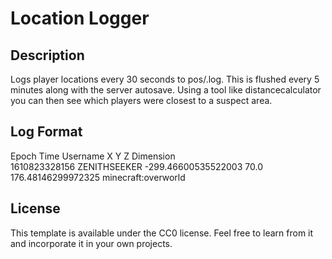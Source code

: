 # Location Logger

## Description

Logs player locations every 30 seconds to pos/<DATE>.log. This is flushed every 5 minutes along with the server autosave.
Using a tool like distancecalculator you can then see which players were closest to a suspect area.

## Log Format

Epoch Time Username X Y Z Dimension
<br />1610823328156 ZENITHSEEKER -299.46600535522003 70.0 176.48146299972325 minecraft:overworld

## License

This template is available under the CC0 license. Feel free to learn from it and incorporate it in your own projects.
